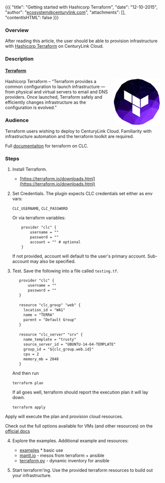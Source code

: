 {{{
  "title": "Getting started with Hashicorp Terraform",
  "date": "12-10-2015",
  "author": "ecosystem@centurylink.com",
  "attachments": [],
  "contentIsHTML": false
}}}



### Overview
After reading this article, the user should be able to provision infrastructure with
[Hashicorp Terraform](https://terraform.io) on CenturyLink Cloud.

### Description

#### [Terraform](http://terraform.io)
<img src="../../images/ecosystem-hashicorp-terraform.png" style="border:0;float:right;max-width: 150px;">

Hashicorp Terraform – “Terraform provides a common configuration to launch infrastructure — from physical and virtual servers to email and DNS providers. Once launched, Terraform safely and efficiently changes infrastructure as the configuration is evolved.”

### Audience
Terraform users wishing to deploy to CenturyLink Cloud. Familiarity with infrastructure automation and the terraform toolkit are required.

Full [documentaiton](https://www.terraform.io/docs/providers/clc/index.html) for terraform on CLC.

### Steps
1. Install Terraform.
   * [https://terraform.io/downloads.html](https://terraform.io/downloads.html)

2. Set Credentials.
   The plugin expects CLC credentials set either as env vars:

	`CLC_USERNAME`, `CLC_PASSWORD`

	Or via terraform variables:
	```
		provider "clc" {
  			username = ""
			password = ""
            account = "" # optional
		}
   ```
    If not provided, account will default to the user's primary account. Sub-account may also be specified.

3. Test.
	 Save the following into a file called `testing.tf`.
	 ```
		provider "clc" {
  			username = ""
			password = ""
		}

		resource "clc_group" "web" {
		  location_id = "WA1"
		  name = "TERRA"
		  parent = "Default Group"
		}

		resource "clc_server" "srv" {
		  name_template = "trusty"
		  source_server_id = "UBUNTU-14-64-TEMPLATE"
		  group_id = "${clc_group.web.id}"
		  cpu = 2
		  memory_mb = 2048
		}  	
   ```
	And then run

	`terraform plan`

	If all goes well, terraform should report the execution plan it will lay down.

	`terraform apply`

  Apply will execute the plan and provision cloud resources.

  Check out the full options available for VMs (and other resources) on the
    [official docs](https://www.terraform.io/docs/providers/clc/index.html)

4. Explore the examples.
   Additional example and resources:

    * [examples](https://github.com/CenturyLinkCloud/terraform-provider-clc/tree/master/examples) * basic use
    * [mantl.io](https://github.com/CiscoCloud/mantl/blob/master/terraform/clc.sample.tf) - mesos from terraform + ansible
    * [terraform.py](https://github.com/CiscoCloud/terraform.py) - dynamic inventory for ansible

5. Start terraform'ing.
   Use the provided terraform resources to build out your infrastructure.

